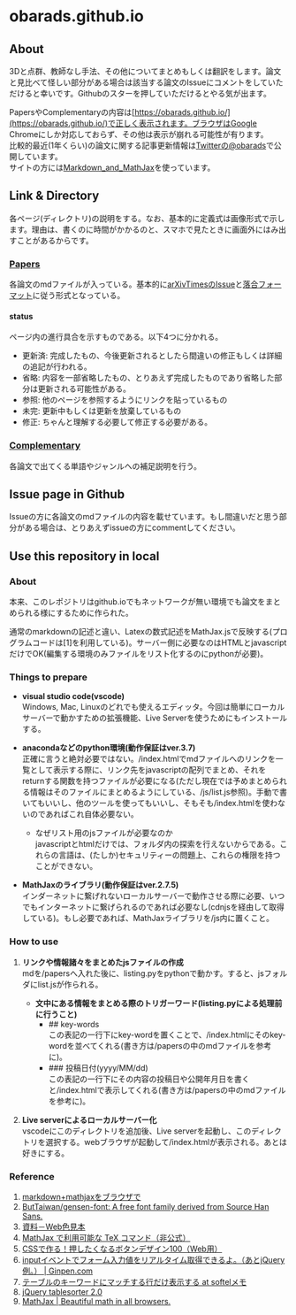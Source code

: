 # obarads.github.io
## About
3Dと点群、教師なし手法、その他についてまとめもしくは翻訳をします。論文と見比べて怪しい部分がある場合は該当する論文のIssueにコメントをしていただけると幸いです。Githubのスターを押していただけるとやる気が出ます。

PapersやComplementaryの内容は[https://obarads.github.io/](https://obarads.github.io/)で正しく表示されます。ブラウザはGoogle Chromeにしか対応しておらず、その他は表示が崩れる可能性が有ります。  
比較的最近(1年くらい)の論文に関する記事更新情報は[Twitterの@obarads](https://twitter.com/obarads)で公開しています。  
サイトの方には[Markdown_and_MathJax](https://github.com/Obarads/Markdown_and_MathJax)を使っています。

## Link & Directory
各ページ(ディレクトリ)の説明をする。なお、基本的に定義式は画像形式で示します。理由は、書くのに時間がかかるのと、スマホで見たときに画面外にはみ出すことがあるからです。

### [Papers](./papers)
各論文のmdファイルが入っている。基本的に[arXivTimesのIssue](https://github.com/arXivTimes/arXivTimes)と[落合フォーマット](https://www.slideshare.net/Ochyai/1-ftma15?ref=http://lafrenze.hatenablog.com/entry/2015/08/04/120205)に従う形式となっている。  

#### status
ページ内の進行具合を示すものである。以下4つに分かれる。
- 更新済: 完成したもの、今後更新されるとしたら間違いの修正もしくは詳細の追記が行われる。
- 省略: 内容を一部省略したもの、とりあえず完成したものであり省略した部分は更新される可能性がある。
- 参照: 他のページを参照するようにリンクを貼っているもの
- 未完: 更新中もしくは更新を放棄しているもの
- 修正: ちゃんと理解する必要して修正する必要がある。

### [Complementary](./complementary)
各論文で出てくる単語やジャンルへの補足説明を行う。

## Issue page in Github
Issueの方に各論文のmdファイルの内容を載せています。もし間違いだと思う部分がある場合は、とりあえずissueの方にcommentしてください。


## Use this repository in local
### About
本来、このレポジトリはgithub.ioでもネットワークが無い環境でも論文をまとめられる様にするために作られた。

通常のmarkdownの記述と違い、Latexの数式記述をMathJax.jsで反映する(プログラムコードは[1]を利用している)。サーバー側に必要なのはHTMLとjavascriptだけでOK(編集する環境のみファイルをリスト化するのにpythonが必要)。

### Things to prepare
- **visual studio code(vscode)**  
    Windows, Mac, Linuxのどれでも使えるエディッタ。今回は簡単にローカルサーバーで動かすための拡張機能、Live Serverを使うためにもインストールする。

- **anacondaなどのpython環境(動作保証はver.3.7)**  
    正確に言うと絶対必要ではない。/index.htmlでmdファイルへのリンクを一覧として表示する際に、リンク先をjavascriptの配列でまとめ、それをreturnする関数を持つファイルが必要になる(ただし現在では予めまとめられる情報はそのファイルにまとめるようにしている、/js/list.js参照)。手動で書いてもいいし、他のツールを使ってもいいし、そもそも/index.htmlを使わないのであればこれ自体必要ない。
    - なぜリスト用のjsファイルが必要なのか  
        javascriptとhtmlだけでは、フォルダ内の探索を行えないからである。これらの言語は、(たしか)セキュリティーの問題上、これらの権限を持つことができない。

- **MathJaxのライブラリ(動作保証はver.2.7.5)**  
    インダーネットに繋げれないローカルサーバーで動作させる際に必要、いつでもインターネットに繋げられるのであれば必要なし(cdnjsを経由して取得している)。もし必要であれば、MathJaxライブラリを/js内に置くこと。

### How to use
1. **リンクや情報諸々をまとめたjsファイルの作成**  
    mdを/papersへ入れた後に、listing.pyをpythonで動かす。すると、jsフォルダにlist.jsが作られる。
    - **文中にある情報をまとめる際のトリガーワード(listing.pyによる処理前に行うこと)**  
        - \#\# key-words  
        この表記の一行下にkey-wordを置くことで、/index.htmlにそのkey-wordを並べてくれる(書き方は/papersの中のmdファイルを参考に)。
        - \#\#\# 投稿日付(yyyy/MM/dd)  
        この表記の一行下にその内容の投稿日や公開年月日を書くと/index.htmlで表示してくれる(書き方は/papersの中のmdファイルを参考に)。

1. **Live serverによるローカルサーバー化**  
    vscodeにこのディレクトリを追加後、Live serverを起動し、このディレクトリを選択する。webブラウザが起動して/index.htmlが表示される。あとは好きにする。

### Reference
1. [markdown+mathjaxをブラウザで](https://qiita.com/legokichi/items/27b7b865a0ab28b5d530)
2. [ButTaiwan/gensen-font: A free font family derived from Source Han Sans.](https://github.com/ButTaiwan/gensen-font/tree/master/JP)
3. [資料－Web色見本](http://www.geocities.co.jp/HeartLand/8819/webjpcol.html)
4. [MathJax で利用可能な TeX コマンド（非公式）](http://memopad.bitter.jp/web/mathjax/TeXSyntax.html)
5. [CSSで作る！押したくなるボタンデザイン100（Web用）](https://saruwakakun.com/html-css/reference/buttons)
6. [inputイベントでフォーム入力値をリアルタイム取得できるよ。（あとjQuery例。） | Ginpen.com](https://ginpen.com/2018/01/30/realtime-form-values/)
7. [テーブルのキーワードにマッチする行だけ表示する at softelメモ](https://www.softel.co.jp/blogs/tech/archives/4330)
8. [jQuery tablesorter 2.0](https://mottie.github.io/tablesorter/docs/)
9. [MathJax | Beautiful math in all browsers.](https://www.mathjax.org/)